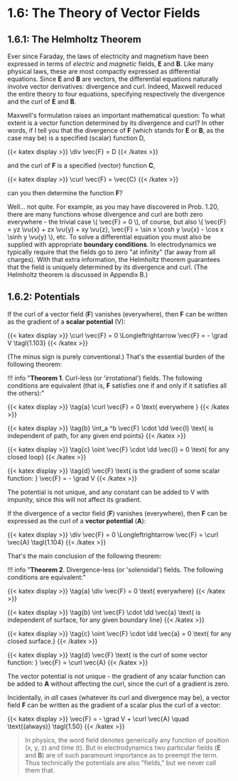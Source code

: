 # 1.6: The Theory of Vector Fields

## 1.6.1: The Helmholtz Theorem

Ever since Faraday, the laws of electricity and magnetism have been expressed in terms of _electric_ and _magnetic_ fields, __E__ and __B__. Like many physical laws, these are most compactly expressed as differential equations. Since __E__ and __B__ are vectors, the differential equations naturally involve vector derivatives: divergence and curl. Indeed, Maxwell reduced the entire theory to four equations, specifying respectively the divergence and the curl of __E__ and __B__.

Maxwell's formulation raises an important mathematical question: To what extent is a vector function determined by its divergence and curl? In other words, if I tell you that the divergence of __F__ (which stands for __E__ or __B__, as the case may be) is a specified (scalar) function D,

{{< katex display >}}
\div \vec{F} = D
{{< /katex >}}

and the curl of __F__ is a specified (vector) function __C__,

{{< katex display >}}
\curl \vec{F} = \vec{C}
{{< /katex >}}

can you then determine the function __F__?

Well... not quite. For example, as you may have discovered in Prob. 1.20, there are many functions whose divergence and curl are both zero everywhere - the trivial case \\( \vec{F} = 0 \\), of course, but also \\( \vec{F} = yz \vu{x} + zx \vu{y} + xy \vu{z}, \vec{F} = \sin x \cosh y \vu{x} - \cos x \sinh y \vu{y} \\), etc. To solve a differential equation you must also be supplied with appropriate __boundary conditions__. In electrodynamics we typically require that the fields go to zero "at infinity" (far away from all charges). With that extra information, the Helmholtz theorem guarantees that the field is uniquely determined by its divergence and curl. (The Helmholtz theorem is discussed in Appendix B.)

## 1.6.2: Potentials

If the curl of a vector field (__F__) vanishes (everywhere), then __F__ can be written as the gradient of a __scalar potential__ (V):

{{< katex display >}}
\curl \vec{F} = 0 \Longleftrightarrow \vec{F} = - \grad V \tagl{1.103}
{{< /katex >}}

(The minus sign is purely conventional.) That's the essential burden of the following theorem:

!!! info "__Theorem 1__. Curl-less (or 'irrotational') fields. The following conditions are equivalent (that is, __F__ satisfies one if and only if it satisfies all the others):"

    
{{< katex display >}}
    \tag{a} \curl \vec{F} = 0 \text{ everywhere }
    {{< /katex >}}

    
{{< katex display >}}
    \tag{b} \int_a ^b \vec{F} \cdot \dd \vec{l} \text{ is independent of path, for any given end points}
    {{< /katex >}}

    
{{< katex display >}}
    \tag{c} \oint \vec{F} \cdot \dd \vec{l} = 0 \text{ for any closed loop}
    {{< /katex >}}

    
{{< katex display >}}
    \tag{d} \vec{F} \text{ is the gradient of some scalar function: } \vec{F} = - \grad V
    {{< /katex >}}


The potential is not unique, and any constant can be added to V with impunity, since this will not affect its gradient. 

If the divergence of a vector field (__F__) vanishes (everywhere), then __F__ can be expressed as the curl of a __vector potential__ (__A__):

{{< katex display >}}
\div \vec{F} = 0 \Longleftrightarrow \vec{F} = \curl \vec{A} \tagl{1.104}
{{< /katex >}}

That's the main conclusion of the following theorem:

!!! info "__Theorem 2__. Divergence-less (or 'solenoidal') fields. The following conditions are equivalent:"

    
{{< katex display >}}
    \tag{a} \div \vec{F} = 0 \text{ everywhere}
    {{< /katex >}}

    
{{< katex display >}}
    \tag{b} \int \vec{F} \cdot \dd \vec{a} \text{ is independent of surface, for any given boundary line}
    {{< /katex >}}

    
{{< katex display >}}
    \tag{c} \oint \vec{F} \cdot \dd \vec{a} = 0 \text{ for any closed surface.}
    {{< /katex >}}

    
{{< katex display >}}
    \tag{d} \vec{F} \text{ is the curl of some vector function: } \vec{F} = \curl \vec{A}
    {{< /katex >}}


The vector potential is not unique - the gradient of any scalar function can be added to __A__ without affecting the curl, since the curl of a gradient is zero.

Incidentally, in _all_ cases (whatever its curl and divergence may be), a vector field __F__ can be written as the gradient of a scalar plus the curl of a vector:

{{< katex display >}}
\vec{F} = - \grad V + \curl \vec{A} \quad \text{(always)} \tagl{1.50}
{{< /katex >}}


> In physics, the word field denotes generically any function of position (x, y, z) and time (t). But in electrodynamics two particular fields (__E__ and __B__) are of such paramount importance as to preempt the term. Thus technically the potentials are also "fields," but we never call them that.